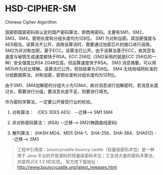 # HSD-CIPHER-SM 
Chinese Cipher Algorithm


国密即国家密码局认定的国产密码算法，即商用密码。主要有SM1，SM2，SM3，SM4。密钥长度和分组长度均为128位。
SM1 为对称加密。其加密强度与AES相当。该算法不公开，调用该算法时，需要通过加密芯片的接口进行调用。
SM2为非对称加密，基于ECC。该算法已公开。由于该算法基于ECC，故其签名速度与秘钥生成速度都快于RSA。ECC 256位（SM2采用的就是ECC 256位的一种）安全强度比RSA 2048位高，但运算速度快于RSA。
SM3 消息摘要。可以用MD5作为对比理解。该算法已公开。校验结果为256位。
SM4 无线局域网标准的分组数据算法。对称加密，密钥长度和分组长度均为128位。
 
由于SM1、SM4加解密的分组大小为128bit，故对消息进行加解密时，若消息长度过长，需要进行分组，要消息长度不足，则要进行填充。


作为密码学算法，一定要公开接受行业的检验。



1. 对称算法：                                 （DES 3DES AES） --迁移-->   SM1 SM4

2. 非对称密码算法：                                      (RSA) --迁移-->   SM2(椭圆曲线密码)

3. 散列算法：  (HASH MD4、MD5 SHA-1、SHA-256、SHA-384、SHA512) --迁移-->   SM3

> 工程中引用库：bouncycastle
> bouncy castle（轻量级密码术包）是一种用于 Java 平台的开放源码的轻量级密码术包；它支持大量的密码术算法，并提供JCE 1.2.1的实现。
> 官方库下载地址：http://www.bouncycastle.org/latest_releases.html
